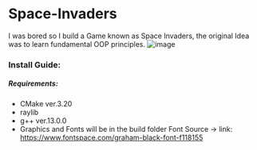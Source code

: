 # Space-Invaders
I was bored so I build a Game known as Space Invaders, the original Idea was to learn fundamental OOP principles.
![image](https://github.com/Sveppg/Space-Invaders/assets/54738234/fc4f85a8-5f4f-4fad-ba75-2aad87c09ebe)

### Install Guide:
##### Requirements:
- CMake ver.3.20
- raylib
- g++ ver.13.0.0
- Graphics and Fonts will be in the build folder
Font Source -> link: https://www.fontspace.com/graham-black-font-f118155
